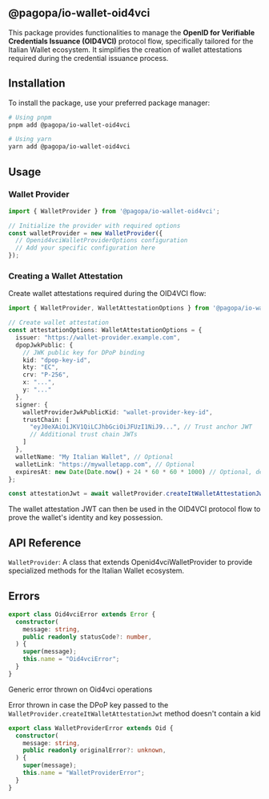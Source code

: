 ## @pagopa/io-wallet-oid4vci

This package provides functionalities to manage the **OpenID for Verifiable Credentials Issuance (OID4VCI)** protocol flow, specifically tailored for the Italian Wallet ecosystem. It simplifies the creation of wallet attestations required during the credential issuance process.

## Installation

To install the package, use your preferred package manager:

```bash
# Using pnpm
pnpm add @pagopa/io-wallet-oid4vci

# Using yarn
yarn add @pagopa/io-wallet-oid4vci
```

## Usage

### Wallet Provider

```typescript
import { WalletProvider } from '@pagopa/io-wallet-oid4vci';

// Initialize the provider with required options
const walletProvider = new WalletProvider({
  // Openid4vciWalletProviderOptions configuration
  // Add your specific configuration here
});
```

### Creating a Wallet Attestation

Create wallet attestations required during the OID4VCI flow:

```typescript
import { WalletProvider, WalletAttestationOptions } from '@pagopa/io-wallet-oid4vci';

// Create wallet attestation
const attestationOptions: WalletAttestationOptions = {
  issuer: "https://wallet-provider.example.com",
  dpopJwkPublic: {
    // JWK public key for DPoP binding
    kid: "dpop-key-id",
    kty: "EC",
    crv: "P-256",
    x: "...",
    y: "..."
  },
  signer: {
    walletProviderJwkPublicKid: "wallet-provider-key-id",
    trustChain: [
      "eyJ0eXAiOiJKV1QiLCJhbGciOiJFUzI1NiJ9...", // Trust anchor JWT
      // Additional trust chain JWTs
    ]
  },
  walletName: "My Italian Wallet", // Optional
  walletLink: "https://mywalletapp.com", // Optional
  expiresAt: new Date(Date.now() + 24 * 60 * 60 * 1000) // Optional, defaults to 60 days
};

const attestationJwt = await walletProvider.createItWalletAttestationJwt(attestationOptions);
```

The wallet attestation JWT can then be used in the OID4VCI protocol flow to prove the wallet's identity and key possession.

## API Reference

`WalletProvider`: A class that extends Openid4vciWalletProvider to provide specialized methods for the Italian Wallet ecosystem.

## Errors

```typescript
export class Oid4vciError extends Error {
  constructor(
    message: string,
    public readonly statusCode?: number,
  ) {
    super(message);
    this.name = "Oid4vciError";
  }
}
```
Generic error thrown on Oid4vci operations

Error thrown in case the DPoP key passed to the `WalletProvider.createItWalletAttestationJwt` method doesn't contain a kid
```typescript
export class WalletProviderError extends Oid {
  constructor(
    message: string,
    public readonly originalError?: unknown,
  ) {
    super(message);
    this.name = "WalletProviderError";
  }
}
```
